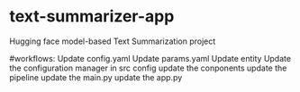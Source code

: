 # text-summarizer-app
Hugging face model-based Text Summarization project

#workflows:
Update config.yaml
Update params.yaml
Update entity
Update the configuration manager in src config
update the conponents
update the pipeline
update the main.py
update the app.py
